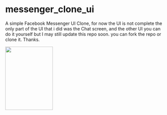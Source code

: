 # messenger_clone_ui

A simple Facebook Messenger UI Clone, for now the UI is not complete the only part of the UI that i did was the Chat screen, and the other UI you can do it yourself but I may still update this repo soon. you can fork the repo or clone it. Thanks.

<img src='' width='150' height='200'>
